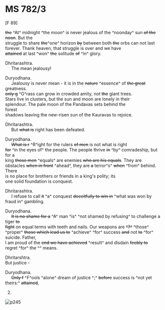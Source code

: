 # MS 782/3

[F 89]

~~the~~ ^At^ midnight ^the moon^ is never jealous of the ^noonday^ sun ~~of the noon~~. But the \
struggle to share ~~the~~^one^ horizon ~~by~~ between both ~~the~~ orbs can not last \
forever. Thank heaven, that struggle is over and we have \
~~attained~~ at last ^won^ ~~the~~ solitude ~~of~~ ^in^ glory.

Dhritarashtra. \
&nbsp;&nbsp;&nbsp;&nbsp;&nbsp;The mean jealousy! 

Duryodhana. \
&nbsp;&nbsp;&nbsp;&nbsp;&nbsp;Jealousy is never mean - it is in the ~~nature~~ ^essence^ of ~~the great~~ greatness. \
~~only g~~ ^G^rass can grow in crowded amity, not ~~the~~ giant trees. \
Stars live in clusters, but the sun and moon are lonely in their \
splendour. The pale moon of the Pandavas sets behind the \
forest \
shadows leaving the new-risen sun of the Kauravas to rejoice. 

Dhritarashtra. \
&nbsp;&nbsp;&nbsp;&nbsp;&nbsp;But ~~what is~~ right has been defeated. 

Duryodhana. \
&nbsp;&nbsp;&nbsp;&nbsp;&nbsp;~~What is r~~ ^R^ight for the rulers ~~of men~~ is not what is right \
~~for~~ ^in the eyes of^ the people. The people thrive ~~in~~ ^by^ comradeship, but for a \
king ~~those men~~ ^equals^ are enemies ~~who are his equals~~. They are \
obstacles ~~when in front~~ ^ahead^, they are ~~a~~ terror^s^ ~~when~~ ^from^ behind. There \
is no place for brothers or friends in a king's polity; its \
one solid foundation is conquest. 

Dhritarashtra. \
&nbsp;&nbsp;&nbsp;&nbsp;&nbsp;I refuse to call ~~it~~ ^a^ conquest ~~deceitfully to win in~~ ^what was won by fraud in^ gambling.

Duryodhana. \
&nbsp;&nbsp;&nbsp;&nbsp;&nbsp;~~It is no shame for a~~ ^A^ man ^is^ ^not shamed by refusing^ to challenge a tiger ~~to~~ \
~~fight~~ on equal terms with teeth and nails. Our weapons are ~~^?^~~ ^those^ \
^proper^ ~~those which lead us to~~ ^achieve^ ^for^ success ~~and~~ not ~~to~~ ^for^ suicide. Father, \
I am proud of the ~~end we have achieved~~ ^result^ and disdain ~~feebly to~~ \
regret ^for^ the ^^ means. 

Dhritarshtra. \
But justice - 

Duryodhana. \
&nbsp;&nbsp;&nbsp;&nbsp;&nbsp;~~Only f~~ ^F^ools ^alone^ dream of justice ^;^ ~~before~~ success is ^not yet theirs:^ ~~attained~~, 

2.
![p245](MS782_3-245.jpg)

